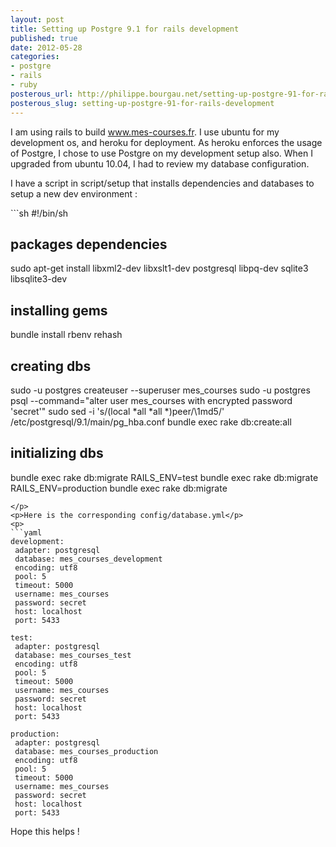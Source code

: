 ```yaml
---
layout: post
title: Setting up Postgre 9.1 for rails development
published: true
date: 2012-05-28
categories:
- postgre
- rails
- ruby
posterous_url: http://philippe.bourgau.net/setting-up-postgre-91-for-rails-development
posterous_slug: setting-up-postgre-91-for-rails-development
---
```

<p>I am using rails to build <a href="http://www.mes-courses.fr">www.mes-courses.fr</a>. I use ubuntu for my development os, and heroku for deployment. As heroku enforces the usage of Postgre, I chose to use Postgre on my development setup also. When I upgraded from ubuntu 10.04, I had to review my database configuration.</p>
<p>I have a script in script/setup that installs dependencies and databases to setup a new dev environment :</p>
<p>
```sh
#!/bin/sh

## packages dependencies
 sudo apt-get install libxml2-dev libxslt1-dev postgresql libpq-dev sqlite3 libsqlite3-dev

## installing gems
 bundle install   rbenv rehash

## creating dbs
 sudo -u postgres createuser --superuser mes_courses
 sudo -u postgres psql --command="alter user mes_courses with encrypted password 'secret'"
 sudo sed -i 's/\(local *all *all *\)peer/\1md5/' /etc/postgresql/9.1/main/pg_hba.conf
 bundle exec rake db:create:all

## initializing dbs
 bundle exec rake db:migrate
 RAILS_ENV=test bundle exec rake db:migrate
 RAILS_ENV=production bundle exec rake db:migrate
```
</p>
<p>Here is the corresponding config/database.yml</p>
<p>
```yaml
development:
 adapter: postgresql
 database: mes_courses_development
 encoding: utf8
 pool: 5
 timeout: 5000
 username: mes_courses
 password: secret
 host: localhost
 port: 5433

test:
 adapter: postgresql
 database: mes_courses_test
 encoding: utf8
 pool: 5
 timeout: 5000
 username: mes_courses
 password: secret
 host: localhost
 port: 5433

production:
 adapter: postgresql
 database: mes_courses_production
 encoding: utf8
 pool: 5
 timeout: 5000
 username: mes_courses
 password: secret
 host: localhost
 port: 5433

```
</p>
<p>Hope this helps !</p>
